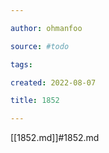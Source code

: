```yaml
---

author: ohmanfoo

source: #todo

tags: 

created: 2022-08-07

title: 1852

---
```

[[1852.md]]#1852.md